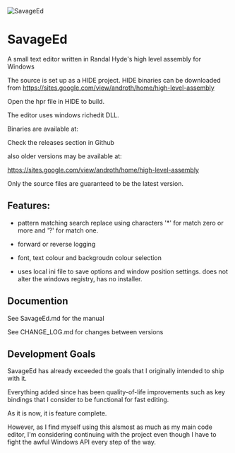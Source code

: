 ![SavageEd](https://user-images.githubusercontent.com/46191274/124263707-966b5980-db01-11eb-985d-5ea1ef24feaa.png)
# SavageEd
A small text editor written in Randal Hyde's high level assembly for Windows

The source is set up as a HIDE project. HIDE binaries can be downloaded from https://sites.google.com/view/androth/home/high-level-assembly

Open the hpr file in HIDE to build.

The editor uses windows richedit DLL.

Binaries are available at:

Check the releases section in Github

also older versions may be available at:

https://sites.google.com/view/androth/home/high-level-assembly

Only the source files are guaranteed to be the latest version.

## Features:

- pattern matching search replace using characters '*' for match zero or more and '?' for match one.

- forward or reverse logging

- font, text colour and backgroudn colour selection

- uses local ini file to save options and window position settings. does not alter the windows registry, has no installer.

## Documention
See SavageEd.md for the manual

See CHANGE_LOG.md for changes between versions

## Development Goals
SavageEd has already exceeded the goals that I originally intended to ship with it.

Everything added since has been quality-of-life improvements such as key bindings
that I consider to be functional for fast editing.

As it is now, it is feature complete.


However, as I find myself using this alsmost as much as my main code editor,
I'm considering continuing with the project even though I have to fight the awful
Windows API every step of the way.
